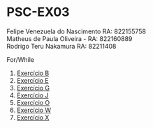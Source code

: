 # PSC-EX03

Felipe Venezuela do Nascimento RA: 822155758
<br>
Matheus de Paula Oliveira - RA: 822160889
<br>
Rodrigo Teru Nakamura RA: 82211408


For/While

1. [Exercício B](/exercicios/src/exercicios/ex03b.java)
2. [Exercício E](/exercicios/src/exercicios/ex03e.java)
3. [Exercício G](/exercicios/src/exercicios/ex03g.java)
4. [Exercício J](/exercicios/src/exercicios/ex03j.java)
5. [Exercício O](/exercicios/src/exercicios/ex03o.java)
6. [Exercício W](/exercicios/src/exercicios/ex03w.java)
7. [Exercício X](/exercicios/src/exercicios/ex03x.java)
